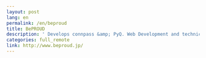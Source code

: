 ```yaml
---
layout: post
lang: en
permalink: /en/beproud
title: BePROUD
description: ' Develops connpass &amp; PyQ. Web Development and technical consulting. English Careers Page '
categories: full_remote
link: http://www.beproud.jp/
---
```

